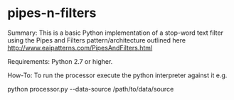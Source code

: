 pipes-n-filters
===============
Summary: 
This is a basic Python implementation of a stop-word text filter using the Pipes and Filters pattern/architecture outlined here 
http://www.eaipatterns.com/PipesAndFilters.html

Requirements: 
Python 2.7 or higher. 

How-To: 
To run the processor execute the python interpreter against it e.g. 

python processor.py --data-source /path/to/data/source
